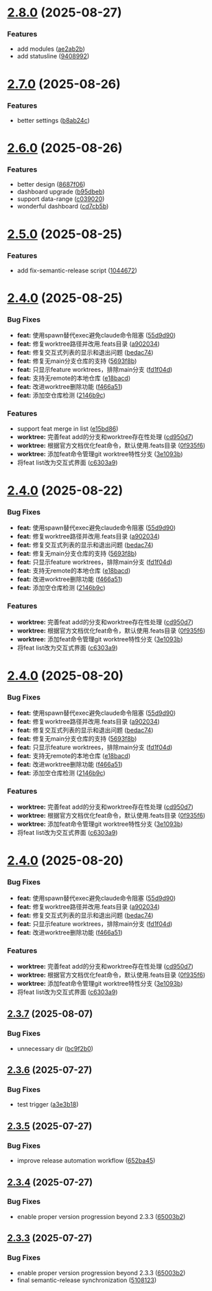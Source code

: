 # [2.8.0](https://github.com/MarkShawn2020/claude-code-manager/compare/v2.7.0...v2.8.0) (2025-08-27)


### Features

* add modules ([ae2ab2b](https://github.com/MarkShawn2020/claude-code-manager/commit/ae2ab2b78c4e838b862b0666a0483a28eaebcb66))
* add statusline ([9408992](https://github.com/MarkShawn2020/claude-code-manager/commit/9408992f086540fec027798b7e6440d87eff5f05))

# [2.7.0](https://github.com/MarkShawn2020/claude-code-manager/compare/v2.6.0...v2.7.0) (2025-08-26)


### Features

* better settings ([b8ab24c](https://github.com/MarkShawn2020/claude-code-manager/commit/b8ab24c2519e09f9ae95dd1af2450cfa84e94d0b))

# [2.6.0](https://github.com/MarkShawn2020/claude-code-manager/compare/v2.5.0...v2.6.0) (2025-08-26)


### Features

* better design ([8687f06](https://github.com/MarkShawn2020/claude-code-manager/commit/8687f06cbe9841dad1167a04a1c47bbe45feb872))
* dashboard upgrade ([b95dbeb](https://github.com/MarkShawn2020/claude-code-manager/commit/b95dbeba1235b41e2445cd16921de67a62ddb025))
* support data-range ([c039020](https://github.com/MarkShawn2020/claude-code-manager/commit/c0390201749c456c16fb58906b75bad767ea9149))
* wonderful dashboard ([cd7cb5b](https://github.com/MarkShawn2020/claude-code-manager/commit/cd7cb5b071810824a4e4e9734fd9ee6d84fdcaf9))

# [2.5.0](https://github.com/MarkShawn2020/claude-code-manager/compare/v2.4.2...v2.5.0) (2025-08-25)


### Features

* add fix-semantic-release script ([1044672](https://github.com/MarkShawn2020/claude-code-manager/commit/1044672d3364566b3cd066c58e25f6cdc3da21ca))

# [2.4.0](https://github.com/MarkShawn2020/claude-code-manager/compare/v2.3.7...v2.4.0) (2025-08-25)


### Bug Fixes

* **feat:** 使用spawn替代exec避免claude命令阻塞 ([55d9d90](https://github.com/MarkShawn2020/claude-code-manager/commit/55d9d90ada2b86d4429045d9ce71295344c4508a))
* **feat:** 修复worktree路径并改用.feats目录 ([a902034](https://github.com/MarkShawn2020/claude-code-manager/commit/a9020341b8a98a170d7d9fa686f1e65895a3ba76))
* **feat:** 修复交互式列表的显示和退出问题 ([bedac74](https://github.com/MarkShawn2020/claude-code-manager/commit/bedac74e13d5c876c5bca98dc2da0c6792ccbb01))
* **feat:** 修复无main分支仓库的支持 ([5693f8b](https://github.com/MarkShawn2020/claude-code-manager/commit/5693f8b152d32e80684162bbecae13bff87e7fd5))
* **feat:** 只显示feature worktrees，排除main分支 ([fd1f04d](https://github.com/MarkShawn2020/claude-code-manager/commit/fd1f04d0d2ebe8e1a7c3816058656eb348042efd))
* **feat:** 支持无remote的本地仓库 ([e18bacd](https://github.com/MarkShawn2020/claude-code-manager/commit/e18bacd42828f21106cdef308c545039101562c5))
* **feat:** 改进worktree删除功能 ([f466a51](https://github.com/MarkShawn2020/claude-code-manager/commit/f466a519a252b81f90847bcdb7d28c6f4f86ef76))
* **feat:** 添加空仓库检测 ([2146b9c](https://github.com/MarkShawn2020/claude-code-manager/commit/2146b9cd80441ea7b0d6390f2970d456d6e6af14))


### Features

* support feat merge in list ([e15bd86](https://github.com/MarkShawn2020/claude-code-manager/commit/e15bd865895e16f5522218e285375df1d5933d50))
* **worktree:** 完善feat add的分支和worktree存在性处理 ([cd950d7](https://github.com/MarkShawn2020/claude-code-manager/commit/cd950d759585f758a8cd712e5e63190eaf26be47))
* **worktree:** 根据官方文档优化feat命令，默认使用.feats目录 ([0f935f6](https://github.com/MarkShawn2020/claude-code-manager/commit/0f935f65097507fe0833b8761bc7535ff73b2643))
* **worktree:** 添加feat命令管理git worktree特性分支 ([3e1093b](https://github.com/MarkShawn2020/claude-code-manager/commit/3e1093b5402e8f8572c54d0daf7d74b0ab282a12))
* 将feat list改为交互式界面 ([c6303a9](https://github.com/MarkShawn2020/claude-code-manager/commit/c6303a904aef28ed4467733b24ca5a9677fb298e))

# [2.4.0](https://github.com/MarkShawn2020/claude-code-manager/compare/v2.3.7...v2.4.0) (2025-08-22)


### Bug Fixes

* **feat:** 使用spawn替代exec避免claude命令阻塞 ([55d9d90](https://github.com/MarkShawn2020/claude-code-manager/commit/55d9d90ada2b86d4429045d9ce71295344c4508a))
* **feat:** 修复worktree路径并改用.feats目录 ([a902034](https://github.com/MarkShawn2020/claude-code-manager/commit/a9020341b8a98a170d7d9fa686f1e65895a3ba76))
* **feat:** 修复交互式列表的显示和退出问题 ([bedac74](https://github.com/MarkShawn2020/claude-code-manager/commit/bedac74e13d5c876c5bca98dc2da0c6792ccbb01))
* **feat:** 修复无main分支仓库的支持 ([5693f8b](https://github.com/MarkShawn2020/claude-code-manager/commit/5693f8b152d32e80684162bbecae13bff87e7fd5))
* **feat:** 只显示feature worktrees，排除main分支 ([fd1f04d](https://github.com/MarkShawn2020/claude-code-manager/commit/fd1f04d0d2ebe8e1a7c3816058656eb348042efd))
* **feat:** 支持无remote的本地仓库 ([e18bacd](https://github.com/MarkShawn2020/claude-code-manager/commit/e18bacd42828f21106cdef308c545039101562c5))
* **feat:** 改进worktree删除功能 ([f466a51](https://github.com/MarkShawn2020/claude-code-manager/commit/f466a519a252b81f90847bcdb7d28c6f4f86ef76))
* **feat:** 添加空仓库检测 ([2146b9c](https://github.com/MarkShawn2020/claude-code-manager/commit/2146b9cd80441ea7b0d6390f2970d456d6e6af14))


### Features

* **worktree:** 完善feat add的分支和worktree存在性处理 ([cd950d7](https://github.com/MarkShawn2020/claude-code-manager/commit/cd950d759585f758a8cd712e5e63190eaf26be47))
* **worktree:** 根据官方文档优化feat命令，默认使用.feats目录 ([0f935f6](https://github.com/MarkShawn2020/claude-code-manager/commit/0f935f65097507fe0833b8761bc7535ff73b2643))
* **worktree:** 添加feat命令管理git worktree特性分支 ([3e1093b](https://github.com/MarkShawn2020/claude-code-manager/commit/3e1093b5402e8f8572c54d0daf7d74b0ab282a12))
* 将feat list改为交互式界面 ([c6303a9](https://github.com/MarkShawn2020/claude-code-manager/commit/c6303a904aef28ed4467733b24ca5a9677fb298e))

# [2.4.0](https://github.com/MarkShawn2020/claude-code-manager/compare/v2.3.7...v2.4.0) (2025-08-20)


### Bug Fixes

* **feat:** 使用spawn替代exec避免claude命令阻塞 ([55d9d90](https://github.com/MarkShawn2020/claude-code-manager/commit/55d9d90ada2b86d4429045d9ce71295344c4508a))
* **feat:** 修复worktree路径并改用.feats目录 ([a902034](https://github.com/MarkShawn2020/claude-code-manager/commit/a9020341b8a98a170d7d9fa686f1e65895a3ba76))
* **feat:** 修复交互式列表的显示和退出问题 ([bedac74](https://github.com/MarkShawn2020/claude-code-manager/commit/bedac74e13d5c876c5bca98dc2da0c6792ccbb01))
* **feat:** 修复无main分支仓库的支持 ([5693f8b](https://github.com/MarkShawn2020/claude-code-manager/commit/5693f8b152d32e80684162bbecae13bff87e7fd5))
* **feat:** 只显示feature worktrees，排除main分支 ([fd1f04d](https://github.com/MarkShawn2020/claude-code-manager/commit/fd1f04d0d2ebe8e1a7c3816058656eb348042efd))
* **feat:** 支持无remote的本地仓库 ([e18bacd](https://github.com/MarkShawn2020/claude-code-manager/commit/e18bacd42828f21106cdef308c545039101562c5))
* **feat:** 改进worktree删除功能 ([f466a51](https://github.com/MarkShawn2020/claude-code-manager/commit/f466a519a252b81f90847bcdb7d28c6f4f86ef76))
* **feat:** 添加空仓库检测 ([2146b9c](https://github.com/MarkShawn2020/claude-code-manager/commit/2146b9cd80441ea7b0d6390f2970d456d6e6af14))


### Features

* **worktree:** 完善feat add的分支和worktree存在性处理 ([cd950d7](https://github.com/MarkShawn2020/claude-code-manager/commit/cd950d759585f758a8cd712e5e63190eaf26be47))
* **worktree:** 根据官方文档优化feat命令，默认使用.feats目录 ([0f935f6](https://github.com/MarkShawn2020/claude-code-manager/commit/0f935f65097507fe0833b8761bc7535ff73b2643))
* **worktree:** 添加feat命令管理git worktree特性分支 ([3e1093b](https://github.com/MarkShawn2020/claude-code-manager/commit/3e1093b5402e8f8572c54d0daf7d74b0ab282a12))
* 将feat list改为交互式界面 ([c6303a9](https://github.com/MarkShawn2020/claude-code-manager/commit/c6303a904aef28ed4467733b24ca5a9677fb298e))

# [2.4.0](https://github.com/MarkShawn2020/claude-code-manager/compare/v2.3.7...v2.4.0) (2025-08-20)


### Bug Fixes

* **feat:** 使用spawn替代exec避免claude命令阻塞 ([55d9d90](https://github.com/MarkShawn2020/claude-code-manager/commit/55d9d90ada2b86d4429045d9ce71295344c4508a))
* **feat:** 修复worktree路径并改用.feats目录 ([a902034](https://github.com/MarkShawn2020/claude-code-manager/commit/a9020341b8a98a170d7d9fa686f1e65895a3ba76))
* **feat:** 修复交互式列表的显示和退出问题 ([bedac74](https://github.com/MarkShawn2020/claude-code-manager/commit/bedac74e13d5c876c5bca98dc2da0c6792ccbb01))
* **feat:** 只显示feature worktrees，排除main分支 ([fd1f04d](https://github.com/MarkShawn2020/claude-code-manager/commit/fd1f04d0d2ebe8e1a7c3816058656eb348042efd))
* **feat:** 改进worktree删除功能 ([f466a51](https://github.com/MarkShawn2020/claude-code-manager/commit/f466a519a252b81f90847bcdb7d28c6f4f86ef76))


### Features

* **worktree:** 完善feat add的分支和worktree存在性处理 ([cd950d7](https://github.com/MarkShawn2020/claude-code-manager/commit/cd950d759585f758a8cd712e5e63190eaf26be47))
* **worktree:** 根据官方文档优化feat命令，默认使用.feats目录 ([0f935f6](https://github.com/MarkShawn2020/claude-code-manager/commit/0f935f65097507fe0833b8761bc7535ff73b2643))
* **worktree:** 添加feat命令管理git worktree特性分支 ([3e1093b](https://github.com/MarkShawn2020/claude-code-manager/commit/3e1093b5402e8f8572c54d0daf7d74b0ab282a12))
* 将feat list改为交互式界面 ([c6303a9](https://github.com/MarkShawn2020/claude-code-manager/commit/c6303a904aef28ed4467733b24ca5a9677fb298e))

## [2.3.7](https://github.com/MarkShawn2020/claude-code-manager/compare/v2.3.6...v2.3.7) (2025-08-07)


### Bug Fixes

* unnecessary dir ([bc9f2b0](https://github.com/MarkShawn2020/claude-code-manager/commit/bc9f2b0cd4e4606eba87f3ed4b0b9f85bde6730b))

## [2.3.6](https://github.com/MarkShawn2020/claude-code-manager/compare/v2.3.5...v2.3.6) (2025-07-27)


### Bug Fixes

* test trigger ([a3e3b18](https://github.com/MarkShawn2020/claude-code-manager/commit/a3e3b189a80b2e29259f0361fddd7d0b56458006))

## [2.3.5](https://github.com/MarkShawn2020/claude-code-manager/compare/v2.3.4...v2.3.5) (2025-07-27)


### Bug Fixes

* improve release automation workflow ([652ba45](https://github.com/MarkShawn2020/claude-code-manager/commit/652ba45b7f1a13ef020f377bb92e649358b64f6b))

## [2.3.4](https://github.com/MarkShawn2020/claude-code-manager/compare/v2.3.3...v2.3.4) (2025-07-27)


### Bug Fixes

* enable proper version progression beyond 2.3.3 ([65003b2](https://github.com/MarkShawn2020/claude-code-manager/commit/65003b2f61ca09d9ab35bba5ea0a9d56a4fcbe70))

## [2.3.3](https://github.com/MarkShawn2020/claude-code-manager/compare/v2.3.2...v2.3.3) (2025-07-27)


### Bug Fixes

* enable proper version progression beyond 2.3.3 ([65003b2](https://github.com/MarkShawn2020/claude-code-manager/commit/65003b2f61ca09d9ab35bba5ea0a9d56a4fcbe70))
* final semantic-release synchronization ([5108123](https://github.com/MarkShawn2020/claude-code-manager/commit/5108123c8a1bbd11e4230b7cad86331ea366924a))

